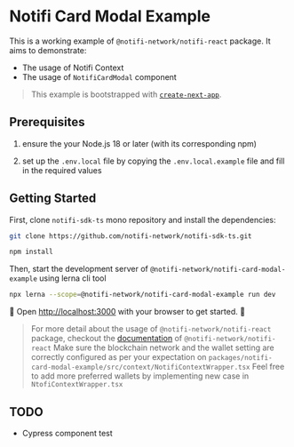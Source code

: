 # Notifi Card Modal Example

This is a working example of `@notifi-network/notifi-react` package. It aims to demonstrate:

- The usage of Notifi Context
- The usage of `NotifiCardModal` component

> This example is bootstrapped with [`create-next-app`](https://github.com/vercel/next.js/tree/canary/packages/create-next-app).

## Prerequisites

1. ensure the your Node.js 18 or later (with its corresponding npm)

2. set up the `.env.local` file by copying the `.env.local.example` file and fill in the required values

## Getting Started

First, clone `notifi-sdk-ts` mono repository and install the dependencies:

```bash
git clone https://github.com/notifi-network/notifi-sdk-ts.git

npm install

```

Then, start the development server of `@notifi-network/notifi-card-modal-example` using lerna cli tool

```bash
npx lerna --scope=@notifi-network/notifi-card-modal-example run dev
```

🚀 Open [http://localhost:3000](http://localhost:3000) with your browser to get started. 🚀

> For more detail about the usage of `@notifi-network/notifi-react` package, checkout the [documentation]() of `@notifi-network/notifi-react`
> Make sure the blockchain network and the wallet setting are correctly configured as per your expectation on `packages/notifi-card-modal-example/src/context/NotifiContextWrapper.tsx`
> Feel free to add more preferred wallets by implementing new case in `NtofiContextWrapper.tsx`

## TODO

- Cypress component test
